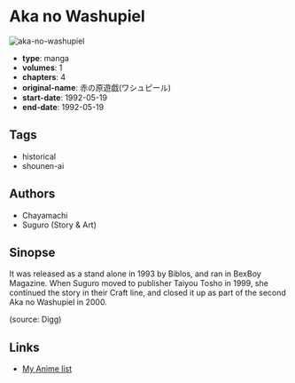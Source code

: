 # Aka no Washupiel

![aka-no-washupiel](https://cdn.myanimelist.net/images/manga/1/26753.jpg)

-   **type**: manga
-   **volumes**: 1
-   **chapters**: 4
-   **original-name**: 赤の原遊戯(ワシュピール)
-   **start-date**: 1992-05-19
-   **end-date**: 1992-05-19

## Tags

-   historical
-   shounen-ai

## Authors

-   Chayamachi
-   Suguro (Story & Art)

## Sinopse

It was released as a stand alone in 1993 by Biblos, and ran in BexBoy Magazine. When Suguro moved to publisher Taiyou Tosho in 1999, she continued the story in their Craft line, and closed it up as part of the second Aka no Washupiel in 2000.

(source: Digg)

## Links

-   [My Anime list](https://myanimelist.net/manga/12334/Aka_no_Washupiel)
